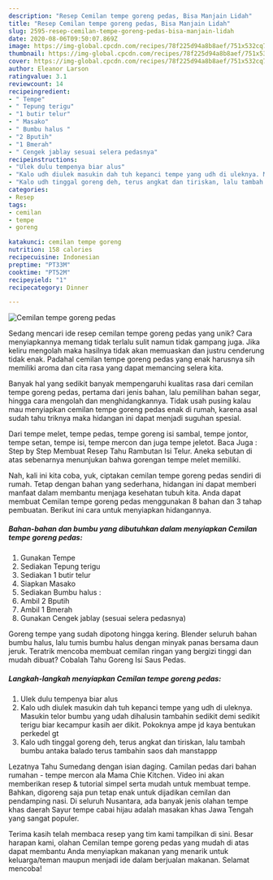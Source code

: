 ```yaml
---
description: "Resep Cemilan tempe goreng pedas, Bisa Manjain Lidah"
title: "Resep Cemilan tempe goreng pedas, Bisa Manjain Lidah"
slug: 2595-resep-cemilan-tempe-goreng-pedas-bisa-manjain-lidah
date: 2020-08-06T09:50:07.869Z
image: https://img-global.cpcdn.com/recipes/78f225d94a8b8aef/751x532cq70/cemilan-tempe-goreng-pedas-foto-resep-utama.jpg
thumbnail: https://img-global.cpcdn.com/recipes/78f225d94a8b8aef/751x532cq70/cemilan-tempe-goreng-pedas-foto-resep-utama.jpg
cover: https://img-global.cpcdn.com/recipes/78f225d94a8b8aef/751x532cq70/cemilan-tempe-goreng-pedas-foto-resep-utama.jpg
author: Eleanor Larson
ratingvalue: 3.1
reviewcount: 14
recipeingredient:
- " Tempe"
- " Tepung terigu"
- "1 butir telur"
- " Masako"
- " Bumbu halus "
- "2 Bputih"
- "1 Bmerah"
- " Cengek jablay sesuai selera pedasnya"
recipeinstructions:
- "Ulek dulu tempenya biar alus"
- "Kalo udh diulek masukin dah tuh kepanci tempe yang udh di uleknya. Masukin telor bumbu yang udah dihalusin tambahin sedikit demi sedikit terigu biar kecampur kasih aer dikit. Pokoknya ampe jd kaya bentukan perkedel gt"
- "Kalo udh tinggal goreng deh, terus angkat dan tiriskan, lalu tambah bumbu antaka balado terus tambahin saos dah manstappp"
categories:
- Resep
tags:
- cemilan
- tempe
- goreng

katakunci: cemilan tempe goreng 
nutrition: 158 calories
recipecuisine: Indonesian
preptime: "PT33M"
cooktime: "PT52M"
recipeyield: "1"
recipecategory: Dinner

---
```



![Cemilan tempe goreng pedas](https://img-global.cpcdn.com/recipes/78f225d94a8b8aef/751x532cq70/cemilan-tempe-goreng-pedas-foto-resep-utama.jpg)

Sedang mencari ide resep cemilan tempe goreng pedas yang unik? Cara menyiapkannya memang tidak terlalu sulit namun tidak gampang juga. Jika keliru mengolah maka hasilnya tidak akan memuaskan dan justru cenderung tidak enak. Padahal cemilan tempe goreng pedas yang enak harusnya sih memiliki aroma dan cita rasa yang dapat memancing selera kita.

Banyak hal yang sedikit banyak mempengaruhi kualitas rasa dari cemilan tempe goreng pedas, pertama dari jenis bahan, lalu pemilihan bahan segar, hingga cara mengolah dan menghidangkannya. Tidak usah pusing kalau mau menyiapkan cemilan tempe goreng pedas enak di rumah, karena asal sudah tahu triknya maka hidangan ini dapat menjadi suguhan spesial.

Dari tempe melet, tempe pedas, tempe goreng isi sambal, tempe jontor, tempe setan, tempe isi, tempe mercon dan juga tempe jeletot. Baca Juga : Step by Step Membuat Resep Tahu Rambutan Isi Telur. Aneka sebutan di atas sebenarnya menunjukan bahwa gorengan tempe melet memiliki.


Nah, kali ini kita coba, yuk, ciptakan cemilan tempe goreng pedas sendiri di rumah. Tetap dengan bahan yang sederhana, hidangan ini dapat memberi manfaat dalam membantu menjaga kesehatan tubuh kita. Anda dapat membuat Cemilan tempe goreng pedas menggunakan 8 bahan dan 3 tahap pembuatan. Berikut ini cara untuk menyiapkan hidangannya.

<!--inarticleads1-->

##### Bahan-bahan dan bumbu yang dibutuhkan dalam menyiapkan Cemilan tempe goreng pedas:

1. Gunakan  Tempe
1. Sediakan  Tepung terigu
1. Sediakan 1 butir telur
1. Siapkan  Masako
1. Sediakan  Bumbu halus :
1. Ambil 2 Bputih
1. Ambil 1 Bmerah
1. Gunakan  Cengek jablay (sesuai selera pedasnya)


Goreng tempe yang sudah dipotong hingga kering. Blender seluruh bahan bumbu halus, lalu tumis bumbu halus dengan minyak panas bersama daun jeruk. Teratrik mencoba membuat cemilan ringan yang bergizi tinggi dan mudah dibuat? Cobalah Tahu Goreng Isi Saus Pedas. 

<!--inarticleads2-->

##### Langkah-langkah menyiapkan Cemilan tempe goreng pedas:

1. Ulek dulu tempenya biar alus
1. Kalo udh diulek masukin dah tuh kepanci tempe yang udh di uleknya. Masukin telor bumbu yang udah dihalusin tambahin sedikit demi sedikit terigu biar kecampur kasih aer dikit. Pokoknya ampe jd kaya bentukan perkedel gt
1. Kalo udh tinggal goreng deh, terus angkat dan tiriskan, lalu tambah bumbu antaka balado terus tambahin saos dah manstappp


Lezatnya Tahu Sumedang dengan isian daging. Camilan pedas dari bahan rumahan - tempe mercon ala Mama Chie Kitchen. Video ini akan memberikan resep &amp; tutorial simpel serta mudah untuk membuat tempe. Bahkan, digoreng saja pun tetap enak untuk dijadikan cemilan dan pendamping nasi. Di seluruh Nusantara, ada banyak jenis olahan tempe khas daerah Sayur tempe cabai hijau adalah masakan khas Jawa Tengah yang sangat populer. 

Terima kasih telah membaca resep yang tim kami tampilkan di sini. Besar harapan kami, olahan Cemilan tempe goreng pedas yang mudah di atas dapat membantu Anda menyiapkan makanan yang menarik untuk keluarga/teman maupun menjadi ide dalam berjualan makanan. Selamat mencoba!
